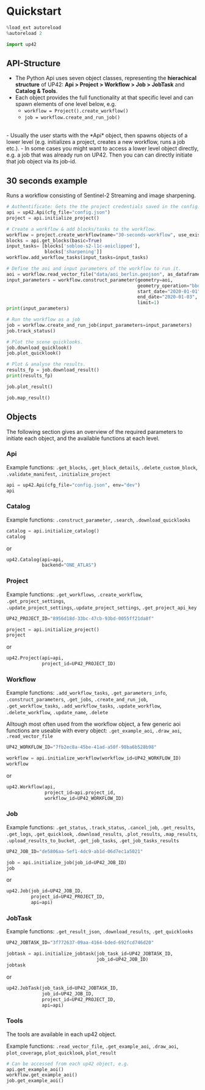 # Quickstart


```python
%load_ext autoreload
%autoreload 2

import up42
```

## API-Structure

- The Python Api uses seven object classes, representing the **hierachical structure** of UP42: **Api > Project > Workflow > Job > JobTask** and **Catalog & Tools**.
- Each object provides the full functionality at that specific level and can spawn elements of one level below, e.g.
    - `workflow = Project().create_workflow()`
    - `job = workflow.create_and_run_job()`
<br> 
- Usually the user starts with the *Api* object, then spawns objects of a lower level (e.g. initializes a project, creates a new workflow, runs a job etc.). 
- In some cases you might want to access a lower level object directly, e.g. a job that was already run on UP42. Then you can can directly initiate that job object via its job-id.

## 30 seconds example

Runs a workflow consisting of Sentinel-2 Streaming and image sharpening.


```python
# Authentificate: Gets the the project credentials saved in the config.json file.
api = up42.Api(cfg_file="config.json")
project = api.initialize_project()
```


```python
# Create a workflow & add blocks/tasks to the workflow.
workflow = project.create_workflow(name="30-seconds-workflow", use_existing=True)
blocks = api.get_blocks(basic=True)
input_tasks= [blocks['sobloo-s2-l1c-aoiclipped'], 
              blocks['sharpening']]
workflow.add_workflow_tasks(input_tasks=input_tasks)
```


```python
# Define the aoi and input parameters of the workflow to run it.
aoi = workflow.read_vector_file("data/aoi_berlin.geojson", as_dataframe=True)
input_parameters = workflow.construct_parameter(geometry=aoi, 
                                                geometry_operation="bbox", 
                                                start_date="2020-01-01",
                                                end_date="2020-01-03",
                                                limit=1)
print(input_parameters)
```


```python
# Run the workflow as a job
job = workflow.create_and_run_job(input_parameters=input_parameters)
job.track_status()
```


```python
# Plot the scene quicklooks.
job.download_quicklook()
job.plot_quicklook()
```


```python
# Plot & analyse the results.
results_fp = job.download_result()
print(results_fp)
```


```python
job.plot_result()
```


```python
job.map_result()
```

## Objects

The following section gives an overview of the required parameters to initiate each object, and the available functions at each level.

### Api

Example functions: `.get_blocks`, `.get_block_details`, `.delete_custom_block`, `.validate_manifest`, `.initialize_project`


```python
api = up42.Api(cfg_file="config.json", env="dev")
api
```

### Catalog

Example functions: `.construct_parameter`, `.search`, `.download_quicklooks`


```python
catalog = api.initialize_catalog()
catalog
```

or


```python
up42.Catalog(api=api, 
             backend="ONE_ATLAS")
```

### Project

Example functions: `.get_workflows`, `.create_workflow`, `.get_project_settings`, `.update_project_settings`,`.update_project_settings`, `.get_project_api_key`


```python
UP42_PROJECT_ID="8956d18d-33bc-47cb-93bd-0055ff21da8f" 
```


```python
project = api.initialize_project()
project
```

or


```python
up42.Project(api=api,
             project_id=UP42_PROJECT_ID)
```

### Workflow

Example functions: `.add_workflow_tasks`, `.get_parameters_info`, `.construct_parameters`, `.get_jobs`, `.create_and_run_job`, `.get_workflow_tasks`, `.add_workflow_tasks`, `.update_workflow`, `.delete_workflow`, `.update_name`, `.delete`

Alltough most often used from the workflow object, a few generic aoi functions are useable with every object: `.get_example_aoi`, `.draw_aoi`, `.read_vector_file`


```python
UP42_WORKFLOW_ID="7fb2ec8a-45be-41ad-a50f-98ba6b528b98"
```


```python
workflow = api.initialize_workflow(workflow_id=UP42_WORKFLOW_ID)
workflow
```

or


```python
up42.Workflow(api, 
              project_id=api.project_id, 
              workflow_id=UP42_WORKFLOW_ID)
```

### Job

Example functions: `.get_status`, `.track_status`, `.cancel_job`, `.get_results`, `.get_logs`, `.get_quicklook`, `.download_results`, `.plot_results`, `.map_results`, `.upload_results_to_bucket`, `.get_job_tasks`, `.get_job_tasks_results`


```python
UP42_JOB_ID="de5806aa-5ef1-4dc9-ab1d-06d7ec1a5021"
```


```python
job = api.initialize_job(job_id=UP42_JOB_ID)
job
```

or


```python
up42.Job(job_id=UP42_JOB_ID, 
         project_id=UP42_PROJECT_ID,
         api=api)
```

### JobTask

Example functions: `.get_result_json`, `.download_results`, `.get_quicklooks`


```python
UP42_JOBTASK_ID="3f772637-09aa-4164-bded-692fcd746d20"
```


```python
jobtask = api.initialize_jobtask(job_task_id=UP42_JOBTASK_ID,
                                 job_id=UP42_JOB_ID)
jobtask
```

or


```python
up42.JobTask(job_task_id=UP42_JOBTASK_ID,
             job_id=UP42_JOB_ID,
             project_id=UP42_PROJECT_ID,
             api=api)
```

### Tools

The tools are available in each up42 object.

Example functions: `.read_vector_file`, `.get_example_aoi`, `.draw_aoi`, `plot_coverage`, `plot_quicklook`, `plot_result`


```python
# Can be accessed from each up42 object, e.g.
api.get_example_aoi()
workflow.get_example_aoi()
job.get_example_aoi()
```
